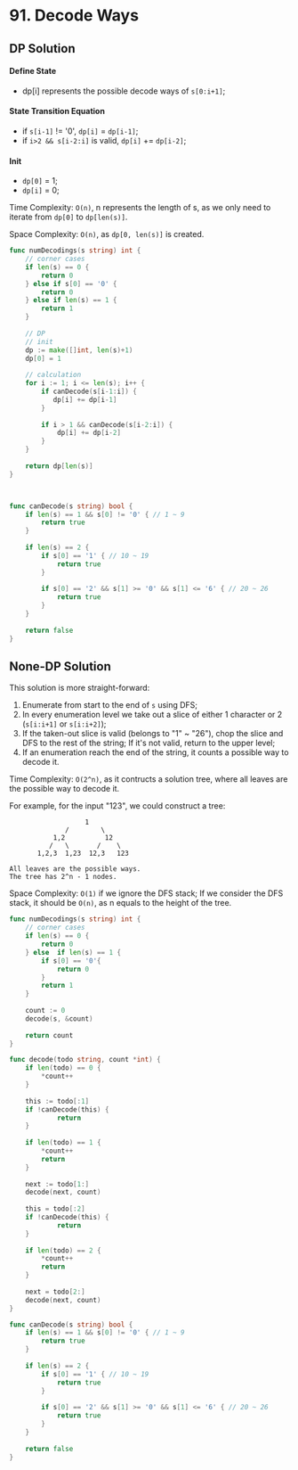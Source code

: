 # 91. Decode Ways

## DP Solution

#### Define State 

* dp\[i\] represents the possible decode ways of `s[0:i+1]`;

#### State Transition Equation

* if `s[i-1]` != '0', `dp[i]` = `dp[i-1]`;
* if `i>2 && s[i-2:i]` is valid, `dp[i]` += `dp[i-2]`;

#### Init

* `dp[0]` = 1;
* `dp[i]` = 0;

Time Complexity: `O(n)`, n represents the length of s, as we only need to iterate from `dp[0]` to `dp[len(s)]`.

Space Complexity: `O(n)`, as `dp[0, len(s)]` is created.

```go
func numDecodings(s string) int {
    // corner cases
    if len(s) == 0 {
        return 0
    } else if s[0] == '0' {
        return 0
    } else if len(s) == 1 {
        return 1
    }
    
    // DP
    // init
    dp := make([]int, len(s)+1)
    dp[0] = 1
    
    // calculation
    for i := 1; i <= len(s); i++ {
        if canDecode(s[i-1:i]) {
           dp[i] += dp[i-1] 
        }
        
        if i > 1 && canDecode(s[i-2:i]) {
            dp[i] += dp[i-2]
        }
    }
    
    return dp[len(s)]
}



func canDecode(s string) bool {
    if len(s) == 1 && s[0] != '0' { // 1 ~ 9
        return true
    }
    
    if len(s) == 2 { 
        if s[0] == '1' { // 10 ~ 19
            return true
        }
        
        if s[0] == '2' && s[1] >= '0' && s[1] <= '6' { // 20 ~ 26
            return true
        }
    }
    
    return false
}


```



## None-DP Solution

This solution is more straight-forward: 

1. Enumerate from start to the end of `s` using DFS;
2. In every enumeration level we take out a slice of either 1 character or 2 \(`s[i:i+1]` or `s[i:i+2]`\);
3. If the taken-out slice is valid \(belongs to "1" ~ "26"\), chop the slice and DFS to the rest of the string; If it's not valid, return to the upper level;
4. If an enumeration reach the end of the string, it counts a possible  way to decode it.

Time Complexity: `O(2^n)`, as it contructs a solution tree, where all leaves are the possible way to decode it.

For example, for the input "123", we could construct a tree:

```text
                   1
              /        \
           1,2          12
          /   \       /    \
       1,2,3  1,23  12,3   123

All leaves are the possible ways.
The tree has 2^n - 1 nodes. 
```

Space Complexity: `O(1)` if we ignore the DFS stack; If we consider the DFS stack, it should be `O(n)`, as n equals to the height of the tree.

```go
func numDecodings(s string) int {
    // corner cases
    if len(s) == 0 {
        return 0
    } else  if len(s) == 1 {
        if s[0] == '0'{
            return 0
        }
        return 1
    }
    
    count := 0 
    decode(s, &count)
    
    return count
}

func decode(todo string, count *int) {
    if len(todo) == 0 {
        *count++
    }
    
    this := todo[:1]
    if !canDecode(this) {
            return
    }
    
    if len(todo) == 1 {
        *count++
        return
    }
    
    next := todo[1:]
    decode(next, count)
    
    this = todo[:2]
    if !canDecode(this) {
            return
    }
    
    if len(todo) == 2 {
        *count++
        return
    }
    
    next = todo[2:]
    decode(next, count)
}

func canDecode(s string) bool {
    if len(s) == 1 && s[0] != '0' { // 1 ~ 9
        return true
    }
    
    if len(s) == 2 { 
        if s[0] == '1' { // 10 ~ 19
            return true
        }
        
        if s[0] == '2' && s[1] >= '0' && s[1] <= '6' { // 20 ~ 26
            return true
        }
    }
    
    return false
}


```

